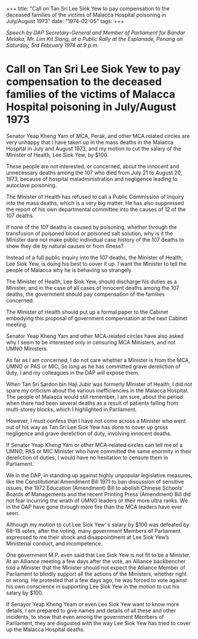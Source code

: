 +++ 
title: "Call on Tan Sri Lee Siok Yew to pay compensation to the deceased families of the victims of Malacca Hospital poisoning in July/August 1973"
date: "1974-02-05"
tags:
+++

_Speech by DAP Secretary-General and Member of Parliament for Bandar Melaka, Mr. Lim Kit Siang, at a Public Rally at the Esplanade, Penang on Saturday, 5rd February 1974 at 9 p.m._

# Call on Tan Sri Lee Siok Yew to pay compensation to the deceased families of the victims of Malacca Hospital poisoning in July/August 1973

Senator Yeap Kheng Yam of MCA, Perak, and other MCA related circles are very unhappy that I have taken up in the mass deaths in the Malacca Hospital in July and August 1973, and my motion to cut the salary of the Minister of Health, Lee Siok Yew, by $100.</u>

These people are not interested, or concerned, about the innocent and unnecessary deaths among the 107 who died from July 21 to August 20, 1973, because of hospital maladministration and negligence leading to autoclave poisoning.

The Minister of Health has refused to call a Public Commission of Inquiry into the mass deaths, which is a very big matter. He has also suppressed the report of his own departmental committee into the causes of 12 of the 107 deaths.

If none of the 107 deaths is caused by poisoning, whether through the transfusion of poisoned blood or poisoned salt solution, why is it the Minister dare not make public individual case history of the 107 deaths to show they die by natural causes or from illness?

Instead of a full public inquiry into the 107 deaths, the Minister of Health, Lee Siok Yew, is doing his best to cover it up. I want the Minister to tell the people of Malacca why he is behaving so strangely.

The Minister of Health, Lee Siok Yew, should discharge his duties as a Minister, and in the case of all cases of innocent deaths among the 107 deaths, the government should pay compensation of the families concerned.

The Minister of Health should put up a formal paper to the Cabinet embodying this proposal of government compensation at the next Cabinet meeting.

Senator Yeap Kheng Yam and other MCA-related circles have also asked why I seem to be interested only in censuring MCA Ministers, and not UMNO Ministers.

As far as I am concerned, I do not care whether a Minister is from the MCA, UMNO or PAS or MIC, So long as he has committed grave dereliction of duty, I and my colleagues in the DAP will expose them.

When Tan Sri Sardon bin Haji Jubir was formerly Minister of Health, I did not spare my criticism about the various inefficiencies in the Malacca Hospital. The people of Malacca would still remember, I am sure, about the period when there had been several deaths as a result of patients falling from multi-storey blocks, which I highlighted in Parliament. 

However, I must confess that I have not come across a Minister who went out of his way as Tan Sri Lee Siok Yew has done to cover up gross negligence and grave dereliction of duty, involving innocent deaths. 

If Senator Yeap Kheng Yam or other MCA-related circles can tell me of a UMNO, PAS or MIC Minister who have committed the same enormity in their dereliction of duties, I would have no hesitation to censure them in Parliament.

We in the DAP, in standing up against highly unpopular legislative measures, like the Constitutional Amendment Bill 1971 to ban discussion of sensitive issues, the 1972 Education (Amendment) Bill to abolish Chinese Schools’ Boards of Managements and the recent Printing Press (Amendment) Bill did not fear incurring the wrath of UMNO leaders or their more ultra ranks. We in the DAP have gone through more fire than the MCA leaders have ever seen.

Although my motion to cut Lee Siok Yew’ s salary by $100 was defeated by 68-18 votes, after the voting, many government Members of Parliament expressed to me their shock and disappointment at Lee Siok Yew’s Ministerial conduct, and incompetence.

One government M.P. even said that Lee Siok Yew is not fit to be a Minister. At an Alliance meeting a few days after the vote, an Alliance backbencher told a Minister that the Minister should not expect the Alliance Member of Parliament to blindly support all the actions of the Ministers, whether right or wrong. He protested that a few days ago, he was forced to vote against his own conscience in supporting Lee Siok Yew in the motion to cut his salary by $100.

If Senayor Yeap Kheng Yeam or even Lee Siok Yew want to know more details, I am prepared to give names and details of all these and other incidents, to show that even among the government Members of Parliament, they are disgusted with the way Lee Siok Yew has tried to cover up the Malacca Hospital deaths.
 
